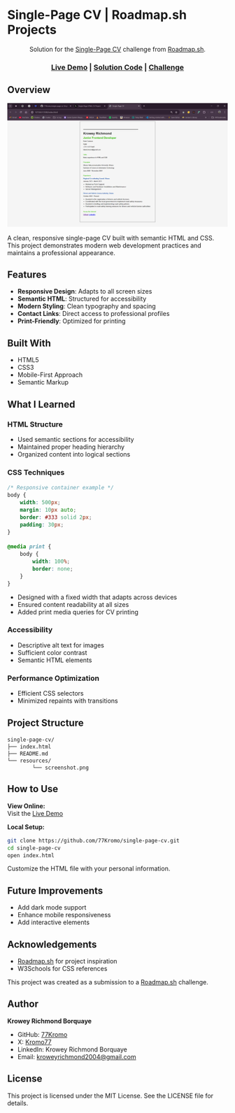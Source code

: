 # Single-Page CV | Roadmap.sh Projects

<div align="center">
    Solution for the <a href="https://roadmap.sh/projects/single-page-cv" target="_blank">Single-Page CV</a> challenge from <a href="https://roadmap.sh/" target="_blank">Roadmap.sh</a>.
</div>

<div align="center">
    <h3>
        <a href="https://77kromo.github.io/single-page-cv/" target="_blank">Live Demo</a>
        <span> | </span>
        <a href="https://github.com/77Kromo/roadmap.sh/tree/main/Frontend-Projects/single-page-cv" target="_blank">Solution Code</a>
        <span> | </span>
        <a href="https://devchallenges.io/challenge/minimal-blog-card" target="_blank">Challenge</a>
    </h3>
</div>

## Overview

![Screenshot][def2]

A clean, responsive single-page CV built with semantic HTML and CSS. This project demonstrates modern web development practices and maintains a professional appearance.

## Features

- **Responsive Design**: Adapts to all screen sizes
- **Semantic HTML**: Structured for accessibility
- **Modern Styling**: Clean typography and spacing
- **Contact Links**: Direct access to professional profiles
- **Print-Friendly**: Optimized for printing

## Built With

- HTML5
- CSS3
- Mobile-First Approach
- Semantic Markup

## What I Learned

### HTML Structure

- Used semantic sections for accessibility
- Maintained proper heading hierarchy
- Organized content into logical sections

### CSS Techniques

```css
/* Responsive container example */
body {
    width: 500px;
    margin: 10px auto;
    border: #333 solid 2px;
    padding: 30px;
}

@media print {
    body {
        width: 100%;
        border: none;
    }
}
```

- Designed with a fixed width that adapts across devices
- Ensured content readability at all sizes
- Added print media queries for CV printing

### Accessibility

- Descriptive alt text for images
- Sufficient color contrast
- Semantic HTML elements

### Performance Optimization

- Efficient CSS selectors
- Minimized repaints with transitions

## Project Structure

```
single-page-cv/
├── index.html
├── README.md
└── resources/
        └── screenshot.png
```

## How to Use

**View Online:**  
Visit the [Live Demo](https://77kromo.github.io/single-page-cv/)

**Local Setup:**
```bash
git clone https://github.com/77Kromo/single-page-cv.git
cd single-page-cv
open index.html
```
Customize the HTML file with your personal information.

## Future Improvements

- Add dark mode support
- Enhance mobile responsiveness
- Add interactive elements

## Acknowledgements

- [Roadmap.sh](https://roadmap.sh/frontend/projects) for project inspiration
- W3Schools for CSS references

This project was created as a submission to a [Roadmap.sh][def] challenge.

## Author

**Krowey Richmond Borquaye**

- GitHub: [77Kromo](https://github.com/77Kromo)
- X: [Kromo77](https://x.com/kromo772004)
- LinkedIn: Krowey Richmond Borquaye
- Email: kroweyrichmond2004@gmail.com

## License

This project is licensed under the MIT License. See the LICENSE file for details.

[def]: https://roadmap.sh/frontend/projects  
[def2]: resources/screenshot.png
